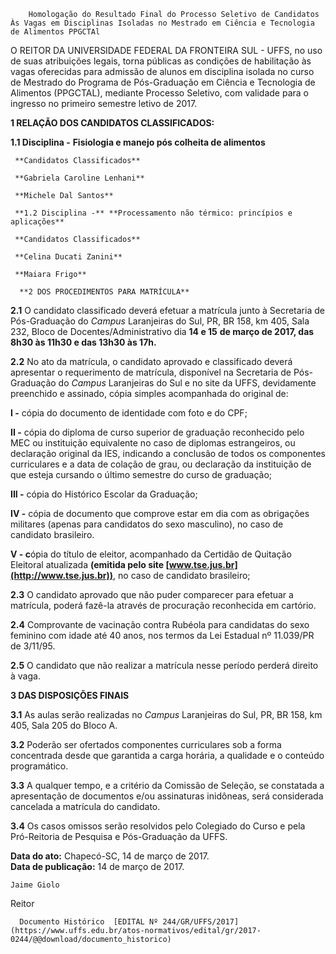         Homologação do Resultado Final do Processo Seletivo de Candidatos Às Vagas em Disciplinas Isoladas no Mestrado em Ciência e Tecnologia de Alimentos PPGCTAl  

O REITOR DA UNIVERSIDADE FEDERAL DA FRONTEIRA SUL - UFFS, no uso de suas atribuições legais, torna públicas as condições de habilitação às vagas oferecidas para admissão de alunos em disciplina isolada no curso de Mestrado do Programa de Pós-Graduação em Ciência e Tecnologia de Alimentos (PPGCTAL), mediante Processo Seletivo, com validade para o ingresso no primeiro semestre letivo de 2017.

  

 **1 RELAÇÃO DOS CANDIDATOS CLASSIFICADOS:**

 **1.1 Disciplina -** **Fisiologia e manejo pós colheita de alimentos**

     **Candidatos Classificados**

     **Gabriela Caroline Lenhani** 

     **Michele Dal Santos** 

     **1.2 Disciplina -** **Processamento não térmico: princípios e aplicações**

     **Candidatos Classificados**

     **Celina Ducati Zanini**

     **Maiara Frigo**

      **2 DOS PROCEDIMENTOS PARA MATRÍCULA**

 **2.1** O candidato classificado deverá efetuar a matrícula junto à Secretaria de Pós-Graduação do *Campus* Laranjeiras do Sul, PR, BR 158, km 405, Sala 232, Bloco de Docentes/Administrativo dia **14 e 15** **de março de 2017, das 8h30 às 11h30 e das 13h30 às 17h.**

 **2.2** No ato da matrícula, o candidato aprovado e classificado deverá apresentar o requerimento de matrícula, disponível na Secretaria de Pós-Graduação do *Campus* Laranjeiras do Sul e no site da UFFS, devidamente preenchido e assinado, cópia simples acompanhada do original de:

 **I -** cópia do documento de identidade com foto e do CPF;

 **II -** cópia do diploma de curso superior de graduação reconhecido pelo MEC ou instituição equivalente no caso de diplomas estrangeiros, ou declaração original da IES, indicando a conclusão de todos os componentes curriculares e a data de colação de grau, ou declaração da instituição de que esteja cursando o último semestre do curso de graduação;

 **III -** cópia do Histórico Escolar da Graduação;

 **IV -** cópia de documento que comprove estar em dia com as obrigações militares (apenas para candidatos do sexo masculino), no caso de candidato brasileiro.

 **V - c**ópia do título de eleitor, acompanhado da Certidão de Quitação Eleitoral atualizada **(emitida pelo site [www.tse.jus.br](http://www.tse.jus.br))**, no caso de candidato brasileiro;

 **2.3** O candidato aprovado que não puder comparecer para efetuar a matrícula, poderá fazê-la através de procuração reconhecida em cartório.

 **2.4** Comprovante de vacinação contra Rubéola para candidatas do sexo feminino com idade até 40 anos, nos termos da Lei Estadual nº 11.039/PR de 3/11/95.

 **2.5** O candidato que não realizar a matrícula nesse período perderá direito à vaga.

  **3 DAS DISPOSIÇÕES FINAIS**

 **3.1** As aulas serão realizadas no *Campus* Laranjeiras do Sul, PR, BR 158, km 405, Sala 205 do Bloco A.

 **3.2** Poderão ser ofertados componentes curriculares sob a forma concentrada desde que garantida a carga horária, a qualidade e o conteúdo programático.

 **3.3** A qualquer tempo, e a critério da Comissão de Seleção, se constatada a apresentação de documentos e/ou assinaturas inidôneas, será considerada cancelada a matrícula do candidato.

 **3.4** Os casos omissos serão resolvidos pelo Colegiado do Curso e pela Pró-Reitoria de Pesquisa e Pós-Graduação da UFFS.

   **Data do ato:** Chapecó-SC, 14 de março de 2017.   
 **Data de publicação:**  14 de março de 2017. 

    Jaime Giolo   
 Reitor 

      Documento Histórico  [EDITAL Nº 244/GR/UFFS/2017](https://www.uffs.edu.br/atos-normativos/edital/gr/2017-0244/@@download/documento_historico)     
      